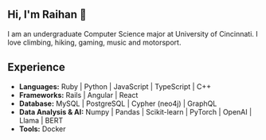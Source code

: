 ## Hi, I'm Raihan :robot:

I am an undergraduate Computer Science major at University of Cincinnati. I love climbing, hiking, gaming, music and motorsport.

## Experience
- **Languages:** Ruby | Python | JavaScript | TypeScript | C++
- **Frameworks:** Rails | Angular | React
- **Database:** MySQL | PostgreSQL | Cypher (neo4j) | GraphQL
- **Data Analysis & AI:** Numpy | Pandas | Scikit-learn | PyTorch | OpenAI | Llama | BERT
- **Tools:** Docker
<!--
**Rai1975/Rai1975** is a ✨ _special_ ✨ repository because its `README.md` (this file) appears on your GitHub profile.

Here are some ideas to get you started:

- 🔭 I’m currently working on ...
- 🌱 I’m currently learning ...
- 👯 I’m looking to collaborate on ...
- 🤔 I’m looking for help with ...
- 💬 Ask me about ...
- 📫 How to reach me: ...
- 😄 Pronouns: ...
- ⚡ Fun fact: ...
-->
